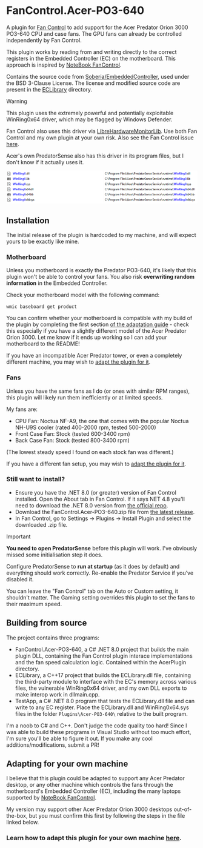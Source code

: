 # FanControl.Acer-PO3-640
A plugin for [Fan Control](https://github.com/Rem0o/FanControl.Releases) to add support for the Acer Predator Orion 3000 PO3-640 CPU and case fans. The GPU fans can already be controlled independently by Fan Control.

This plugin works by reading from and writing directly to the correct registers in the Embedded Controller (EC) on the motherboard. This approach is inspired by [NoteBook FanControl](https://github.com/hirschmann/nbfc).

Contains the source code from [Soberia/EmbeddedController](https://github.com/Soberia/EmbeddedController), used under the BSD 3-Clause License. The license and modified source code are present in the [ECLibrary](ECLibrary/) directory.

> [!WARNING]
> This plugin uses the extremely powerful and potentially exploitable WinRing0x64 driver, which may be flagged by Windows Defender. 
>
> Fan Control also uses this driver via [LibreHardwareMonitorLib](https://github.com/LibreHardwareMonitor/LibreHardwareMonitor). Use both Fan Control and my own plugin at your own risk. Also see the Fan Control issue [here](https://github.com/Rem0o/FanControl.Releases/issues/3016). 
> 
> Acer's own PredatorSense also has this driver in its program files, but I don't know if it actually uses it. 
> 
> ![A screenshot showing many files named WinRing0 and WinRing0x64, all located within Acer PredatorSense's program files.](winring0.png)


## Installation

The initial release of the plugin is hardcoded to my machine, and will expect yours to be exactly like mine.

### Motherboard
Unless you motherboard is exactly the Predator PO3-640, it's likely that this plugin won't be able to control your fans. You also risk **overwriting random information** in the Embedded Controller. 

Check your motherboard model with the following command:
```
wmic baseboard get product
```
You can confirm whether your motherboard is compatible with my build of the plugin by completing the first section [of the adaptation guide](/OTHERSYSTEMS.md#1-finding-the-ec-registers) - check this especially if you have a slightly different model of the Acer Predator Orion 3000. Let me know if it ends up working so I can add your motherboard to the README!

If you have an incompatible Acer Predator tower, or even a completely different machine, you may wish to [adapt the plugin for it](/OTHERSYSTEMS.md).

### Fans
Unless you have the same fans as I do (or ones with similar RPM ranges), this plugin will likely run them inefficiently or at limited speeds. 

My fans are:
- CPU Fan: Noctua NF-A9, the one that comes with the popular Noctua NH-U9S cooler (rated 400-2000 rpm, tested 500-2000)
- Front Case Fan: Stock (tested 600-3400 rpm)
- Back Case Fan: Stock (tested 800-3400 rpm)

(The lowest steady speed I found on each stock fan was different.)

If you have a different fan setup, you may wish to [adapt the plugin for it](/CUSTOM.md).

### Still want to install?
- Ensure you have the .NET 8.0 (or greater) version of Fan Control installed. 
Open the About tab in Fan Control. If it says NET 4.8 you'll need to download the .NET 8.0 version from [the official repo](https://github.com/Rem0o/FanControl.Releases/releases/latest). 
- Download the FanControl.Acer-PO3-640.zip file from [the latest release](/releases/latest).
- In Fan Control, go to Settings -> Plugins -> Install Plugin and select the downloaded .zip file.

> [!IMPORTANT]
> **You need to open PredatorSense** before this plugin will work. I've obviously missed some initialisation step it does.
> 
> Configure PredatorSense to **run at startup** (as it does by default) and everything should work correctly. Re-enable the Predator Service if you've disabled it.
>
> You can leave the "Fan Control" tab on the Auto or Custom setting, it shouldn't matter. The Gaming setting overrides this plugin to set the fans to their maximum speed.

## Building from source
The project contains three programs:
- FanControl.Acer-PO3-640, a C# .NET 8.0 project that builds the main plugin DLL, containing the Fan Control plugin interace implementations and the fan speed calculation logic. Contained within the AcerPlugin directory. 
- ECLibrary, a C++17 project that builds the ECLibrary.dll file, containing the third-party module to interface with the EC's memory across various files, the vulnerable WinRing0x64 driver, and my own DLL exports to make interop work in dllmain.cpp.  
- TestApp, a C# .NET 8.0 program that tests the ECLibrary.dll file and can write to any EC register. Place the ECLibrary.dll and WinRing0x64.sys files in the folder `Plugins\Acer-PO3-640\` relative to the built program. 

I'm a noob to C# and C++. Don't judge the code quality too hard! Since I was able to build these programs in Visual Studio without too much effort, I'm sure you'll be able to figure it out. If you make any cool additions/modifications, submit a PR!

## Adapting for your own machine
I believe that this plugin could be adapted to support any Acer Predator desktop, or any other machine which controls the fans through the motherboard's Embedded Controller (EC), including the many laptops supported by [NoteBook FanControl](https://github.com/hirschmann/nbfc). 

My version may support other Acer Predator Orion 3000 desktops out-of-the-box, but you must confirm this first by following the steps in the file linked below.

### Learn how to adapt this plugin for your own machine [here](/OTHERSYSTEMS.md).
